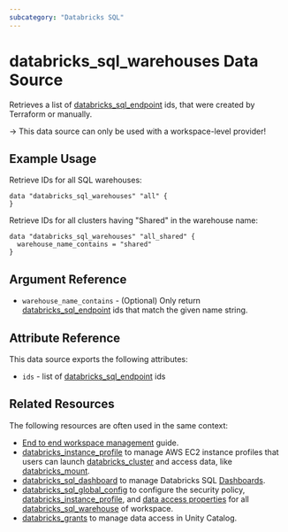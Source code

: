 ```yaml
---
subcategory: "Databricks SQL"
---
```

# databricks_sql_warehouses Data Source

Retrieves a list of [databricks_sql_endpoint](../resources/sql_endpoint.md) ids, that were created by Terraform or manually.

-> This data source can only be used with a workspace-level provider!

## Example Usage

Retrieve IDs for all SQL warehouses:

```hcl
data "databricks_sql_warehouses" "all" {
}
```

Retrieve IDs for all clusters having "Shared" in the warehouse name:

```hcl
data "databricks_sql_warehouses" "all_shared" {
  warehouse_name_contains = "shared"
}
```

## Argument Reference

* `warehouse_name_contains` - (Optional) Only return [databricks_sql_endpoint](../resources/sql_endpoint.md) ids that match the given name string.

## Attribute Reference

This data source exports the following attributes:

* `ids` - list of [databricks_sql_endpoint](../resources/sql_endpoint.md) ids

## Related Resources

The following resources are often used in the same context:

* [End to end workspace management](../guides/workspace-management.md) guide.
* [databricks_instance_profile](../resources/instance_profile.md) to manage AWS EC2 instance profiles that users can launch [databricks_cluster](cluster.md) and access data, like [databricks_mount](../resources/mount.md).
* [databricks_sql_dashboard](../resources/sql_dashboard.md) to manage Databricks SQL [Dashboards](https://docs.databricks.com/sql/user/dashboards/index.html).
* [databricks_sql_global_config](../resources/sql_global_config.md) to configure the security policy, [databricks_instance_profile](../resources/instance_profile.md), and [data access properties](https://docs.databricks.com/sql/admin/data-access-configuration.html) for all [databricks_sql_warehouse](sql_warehouse.md) of workspace.
* [databricks_grants](../resources/grant.md) to manage data access in Unity Catalog.
